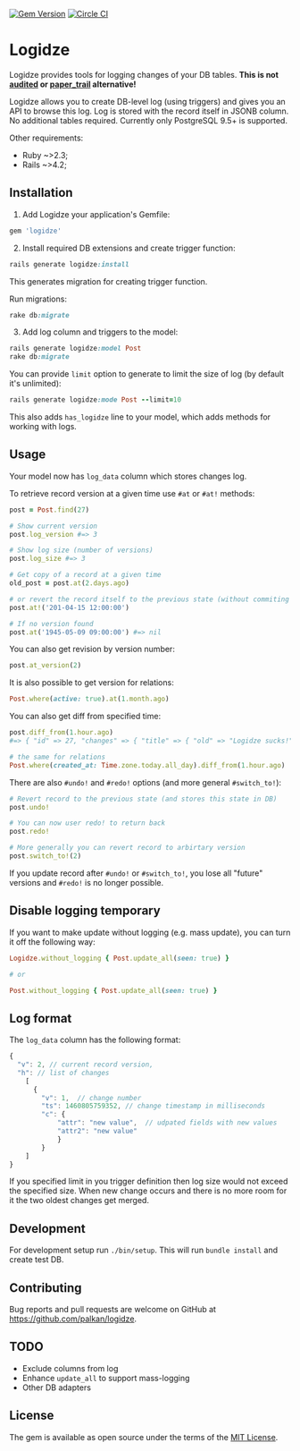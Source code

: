 [![Gem Version](https://badge.fury.io/rb/logidze.svg)](https://rubygems.org/gems/logidze) [![Circle CI](https://circleci.com/gh/palkan/logidze/tree/master.svg?style=svg)](https://circleci.com/gh/palkan/logidze/tree/master)

# Logidze

Logidze provides tools for logging changes of your DB tables.
**This is not [audited](https://github.com/collectiveidea/audited) or [paper_trail](https://github.com/airblade/paper_trail) alternative!**

Logidze allows you to create DB-level log (using triggers) and gives you an API to browse this log.
Log is stored with the record itself in JSONB column. No additional tables required.
Currently only PostgreSQL 9.5+ is supported.

Other requirements:
- Ruby ~>2.3;
- Rails ~>4.2;

## Installation

1. Add Logidze your application's Gemfile:

```ruby
gem 'logidze'
```

2. Install required DB extensions and create trigger function:

```ruby
rails generate logidze:install
```

This generates migration for creating trigger function.

Run migrations:

```ruby
rake db:migrate
```

3. Add log column and triggers to the model:

```ruby
rails generate logidze:model Post
rake db:migrate
```

You can provide `limit` option to generate to limit the size of log (by default it's unlimited):

```ruby
rails generate logidze:mode Post --limit=10
```

This also adds `has_logidze` line to your model, which adds methods for working with logs.

## Usage

Your model now has `log_data` column which stores changes log.

To retrieve record version at a given time use `#at` or `#at!` methods:

```ruby
post = Post.find(27)

# Show current version
post.log_version #=> 3

# Show log size (number of versions)
post.log_size #=> 3

# Get copy of a record at a given time 
old_post = post.at(2.days.ago)

# or revert the record itself to the previous state (without commiting to DB)
post.at!('201-04-15 12:00:00')

# If no version found
post.at('1945-05-09 09:00:00') #=> nil
```

You can also get revision by version number:

```ruby
post.at_version(2)
```

It is also possible to get version for relations:

```ruby
Post.where(active: true).at(1.month.ago)
```

You can also get diff from specified time:

```ruby
post.diff_from(1.hour.ago)
#=> { "id" => 27, "changes" => { "title" => { "old" => "Logidze sucks!", "new" => "Logidze rulz!" } } }

# the same for relations
Post.where(created_at: Time.zone.today.all_day).diff_from(1.hour.ago)
```

There are also `#undo!` and `#redo!` options (and more general `#switch_to!`):

```ruby
# Revert record to the previous state (and stores this state in DB)
post.undo!

# You can now user redo! to return back
post.redo!

# More generally you can revert record to arbirtary version
post.switch_to!(2)
```

If you update record after `#undo!` or `#switch_to!`, you lose all "future" versions and `#redo!` is no longer possible.

## Disable logging temporary

If you want to make update without logging (e.g. mass update), you can turn it off the following way:

```ruby
Logidze.without_logging { Post.update_all(seen: true) }

# or

Post.without_logging { Post.update_all(seen: true) }
```

## Log format

The `log_data` column has the following format:

```js
{
  "v": 2, // current record version,
  "h": // list of changes 
    [
      {
        "v": 1,  // change number
        "ts": 1460805759352, // change timestamp in milliseconds
        "c": { 
            "attr": "new value",  // udpated fields with new values
            "attr2": "new value"
            }
        }
    ]
}
```

If you specified limit in you trigger definition then log size would not exceed the specified size. When new change occurs and there is no more room for it the two oldest changes get merged. 

## Development

For development setup run `./bin/setup`. This will run `bundle install` and create test DB.

## Contributing

Bug reports and pull requests are welcome on GitHub at https://github.com/palkan/logidze.


## TODO

- Exclude columns from log
- Enhance `update_all` to support mass-logging
- Other DB adapters


## License

The gem is available as open source under the terms of the [MIT License](http://opensource.org/licenses/MIT).

